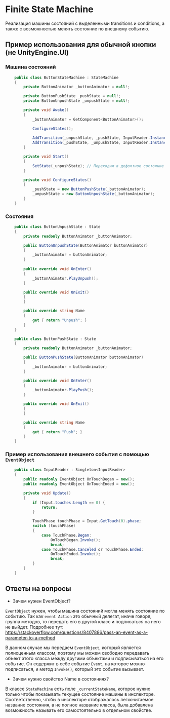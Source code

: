 # Finite State Machine

Реализация машины состояний с выделенными transitions и conditions, а также с возможностью менять состояние по внешнему событию.

## Пример использования для обычной кнопки (не UnityEngine.UI)
### Машина состояний
```c#
    public class ButtonStateMachine : StateMachine
    {
        private ButtonAnimator _buttonAnimator = null!;

        private ButtonPushState _pushState = null!;
        private ButtonUnpushState _unpushState = null!;

        private void Awake()
        {
            _buttonAnimator = GetComponent<ButtonAnimator>();

            ConfigureStates();
			
            AddTransition(_unpushState, _pushState, InputReader.Instance.OnTouchBegan);
            AddTransition(_pushState, _unpushState, InputReader.Instance.OnTouchEnded);
        }

        private void Start()
        {
            SetState(_unpushState); // Переходим в дефолтное состояние
        }

        private void ConfigureStates()
        {
            _pushState = new ButtonPushState(_buttonAnimator);
            _unpushState = new ButtonUnpushState(_buttonAnimator);
        }
    } 
```
### Состояния
```c#
    public class ButtonUnpushState : State
    {
        private readonly ButtonAnimator _buttonAnimator;

        public ButtonUnpushState(ButtonAnimator buttonAnimator)
        {
            _buttonAnimator = buttonAnimator;
        }
        
        public override void OnEnter()
        {
            _buttonAnimator.PlayUnpush();
        }

        public override void OnExit()
        {
        }

        public override string Name
        {
            get { return "Unpush"; }
        }
    }
```

```c#
    public class ButtonPushState : State
    {
        private readonly ButtonAnimator _buttonAnimator;

        public ButtonPushState(ButtonAnimator buttonAnimator)
        {
            _buttonAnimator = buttonAnimator;
        }

        public override void OnEnter()
        {
            _buttonAnimator.PlayPush();
        }

        public override void OnExit()
        {
        }

        public override string Name
        {
            get { return "Push"; }
        }
    }
```
### Пример использования внешнего события с помощью ```EventObject```
```c#
    public class InputReader : Singleton<InputReader>
    {
        public readonly EventObject OnTouchBegan = new();
        public readonly EventObject OnTouchEnded = new();

        private void Update()
        {
            if (Input.touches.Length == 0) {
                return;
            }

            TouchPhase touchPhase = Input.GetTouch(0).phase;
            switch (touchPhase)
            {
                case TouchPhase.Began:
                    OnTouchBegan.Invoke();
                    break;
                case TouchPhase.Canceled or TouchPhase.Ended:
                    OnTouchEnded.Invoke();
                    break;
            }
        }
    }
```


## Ответы на вопросы
* Зачем нужен EventObject?

```EventObject``` нужен, чтобы машина состояний могла менять состояние по событию. Так как ```event Action``` это обычный делегат, иначе говоря, группа методов, то передать его в другой класс и подписаться на него не выйдет. Подробнее тут: https://stackoverflow.com/questions/8407886/pass-an-event-as-a-parameter-to-a-method

В данном случае мы передаем ```EventObject```, который является полноценным классом, поэтому мы можем свободно передавать объект этого класса между другими объектами и подписываться на его событие. Он содержит в себе событие ```Event```, на которое можно подписаться, и метод ```Invoke()```, который это событие вызывает.

* Зачем нужно свойство Name в состояниях?

В классе ```StateMachine``` есть поле ```_currentStateName```, которое нужно только чтобы показывать текущее состояние машины в инспекторе. Соответственно, чтобы в инспекторе отображалось легкочитаемое название состояния, а не полное название класса, была добавлена возможность называть его самостоятельно в отдельном свойстве.
